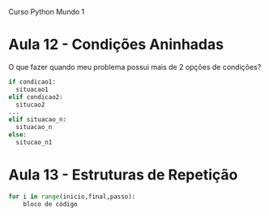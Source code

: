  Curso Python Mundo 1

# Aula 12 - Condições Aninhadas
O que fazer quando meu problema possui mais de 2 opções de condições?

```python
if condicao1:
  situacao1
elif condicao2:
  situcao2
...
elif situacao_n:
  situacao_n
else:
  situcao_n1
```

# Aula 13 - Estruturas de Repetição

```python
for i in range(inicio,final,passo):
	bloco de código
```
















